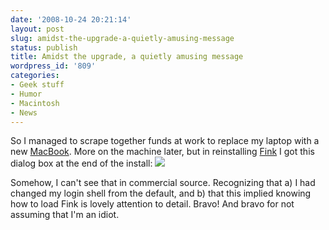 ```yaml
---
date: '2008-10-24 20:21:14'
layout: post
slug: amidst-the-upgrade-a-quietly-amusing-message
status: publish
title: Amidst the upgrade, a quietly amusing message
wordpress_id: '809'
categories:
- Geek stuff
- Humor
- Macintosh
- News
---
```


So I managed to scrape together funds at work to replace my laptop with a new [MacBook](http://apple.com/macbook/). More on the machine later, but in reinstalling [Fink](http://www.finkproject.org/) I got this dialog box at the end of the install:
[![](http://fnord.phfactor.net/wp-content/uploads/2008/10/picture-1.png)](http://fnord.phfactor.net/wp-content/uploads/2008/10/picture-1.png)

Somehow, I can't see that in commercial source. Recognizing that a) I had changed my login shell from the default, and b) that this implied knowing how to load Fink is lovely attention to detail. Bravo! And bravo for not assuming that I'm an idiot.
